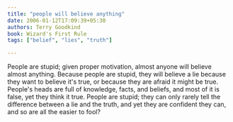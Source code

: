 ```yaml
---
title: "people will believe anything"
date: 2006-01-12T17:09:39+05:30
authors: Terry Goodkind
book: Wizard's First Rule
tags: ["belief", "lies", "truth"]

---
```

People are stupid; given proper motivation, almost anyone will believe almost anything. Because people are stupid, they will believe a lie because they want to believe it's true, or because they are afraid it might be true. People's heads are full of knowledge, facts, and beliefs, and most of it is false, yet they think it true. People are stupid; they can only rarely tell the difference between a lie and the truth, and yet they are confident they can, and so are all the easier to fool?
